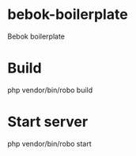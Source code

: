 # bebok-boilerplate
Bebok boilerplate

# Build
php vendor/bin/robo build

# Start server
php vendor/bin/robo start
